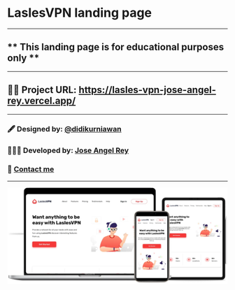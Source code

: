 # LaslesVPN landing page
---
## ***\* This landing page is for educational purposes only \*\***
---
## 🚀🚀 Project URL: https://lasles-vpn-jose-angel-rey.vercel.app/
---
### 🖋 Designed by: [@didikurniawan](http://twitter.com/didiikurniawann)

### 👨🏼‍💻 Developed by: [Jose Angel Rey](https://github.com/Jose-Angel-Rey)

### 📧 [Contact me](mailto:dev.joseangel.rey@gmail.com)
---
![Preview](/preview/preview.webp)
